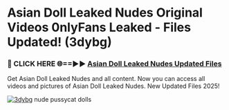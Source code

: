 # Asian Doll Leaked Nudes Original Videos 0nlyFans Leaked - Files Updated! (3dybg)

<h3>🔴 CLICK HERE 🌐==►► <a href="https://tinyurl.com/4mcuefdz" rel="nofollow">Asian Doll Leaked Nudes Updated Files</a></h3>

Get Asian Doll Leaked Nudes and all content. Now you can access all videos and pictures of Asian Doll Leaked Nudes. New Updated Files 2025!

[![3dybg](https://i.imgur.com/StAQSOY.gif)](https://tinyurl.com/4mcuefdz)
nude pussycat dolls